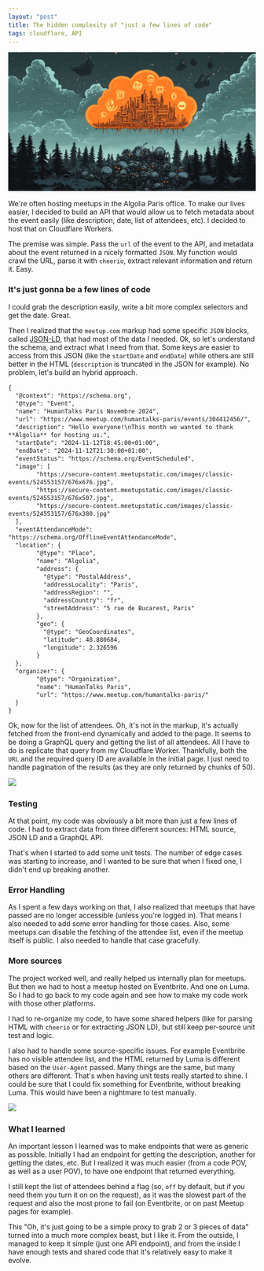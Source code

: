 ```yaml
---
layout: "post"
title: The hidden complexity of "just a few lines of code"
tags: cloudflare, API
---
```


![](app/img/files/2025-01-15-hidden-complexity-just-a-few-lines-of-code/header.png)

We're often hosting meetups in the Algolia Paris office. To make our lives easier, I decided to build an API that would allow us to fetch metadata about the event easily (like description, date, list of attendees, etc). I decided to host that on Cloudflare Workers.

The premise was simple. Pass the `url` of the event to the API, and metadata about the event returned in a nicely formatted `JSON`. My function would crawl the URL, parse it with `cheerio`, extract relevant information and return it. Easy.

### It's just gonna be a few lines of code

I could grab the description easily, write a bit more complex selectors and get the date. Great.

Then I realized that the `meetup.com` markup had some specific `JSON` blocks, called [JSON-LD](https://json-ld.org/), that had most of the data I needed. Ok, so let's understand the schema, and extract what I need from that. Some keys are easier to access from this JSON (like the `startDate` and `endDate`) while others are still better in the HTML (`description` is truncated in the JSON for example). No problem, let's build an hybrid approach.

```
{
  "@context": "https://schema.org",
  "@type": "Event",
  "name": "HumanTalks Paris Novembre 2024",
  "url": "https://www.meetup.com/humantalks-paris/events/304412456/",
  "description": "Hello everyone!\nThis month we wanted to thank **Algolia** for hosting us.",
  "startDate": "2024-11-12T18:45:00+01:00",
  "endDate": "2024-11-12T21:30:00+01:00",
  "eventStatus": "https://schema.org/EventScheduled",
  "image": [
        "https://secure-content.meetupstatic.com/images/classic-events/524553157/676x676.jpg",
        "https://secure-content.meetupstatic.com/images/classic-events/524553157/676x507.jpg",
        "https://secure-content.meetupstatic.com/images/classic-events/524553157/676x380.jpg"
  ],
  "eventAttendanceMode": "https://schema.org/OfflineEventAttendanceMode",
  "location": {
        "@type": "Place",
        "name": "Algolia",
        "address": {
          "@type": "PostalAddress",
          "addressLocality": "Paris",
          "addressRegion": "",
          "addressCountry": "fr",
          "streetAddress": "5 rue de Bucarest, Paris"
        },
        "geo": {
          "@type": "GeoCoordinates",
          "latitude": 48.880684,
          "longitude": 2.326596
        }
  },
  "organizer": {
        "@type": "Organization",
        "name": "HumanTalks Paris",
        "url": "https://www.meetup.com/humantalks-paris/"
  }
}
```

Ok, now for the list of attendees. Oh, it's not in the markup, it's actually fetched from the front-end dynamically and added to the page. It seems to be doing a GraphQL query and getting the list of all attendees. All I have to do is replicate that query from my Cloudflare Worker. Thankfully, both the `URL` and the required query ID are available in the initial page. I just need to handle pagination of the results (as they are only returned by chunks of 50).

![](/img/files/2025-01-15-hidden-complexity-just-a-few-lines-of-code/01-79418f28d6.png)

### Testing

At that point, my code was obviously a bit more than just a few lines of code. I had to extract data from three different sources: HTML source, JSON LD and a GraphQL API.

That's when I started to add some unit tests. The number of edge cases was starting to increase, and I wanted to be sure that when I fixed one, I didn't end up breaking another.

### Error Handling

As I spent a few days working on that, I also realized that meetups that have passed are no longer accessible (unless you're logged in). That means I also needed to add some error handling for those cases. Also, some meetups can disable the fetching of the attendee list, even if the meetup itself is public. I also needed to handle that case gracefully.

### More sources

The project worked well, and really helped us internally plan for meetups. But then we had to host a meetup hosted on Eventbrite. And one on Luma. So I had to go back to my code again and see how to make my code work with those other platforms.

I had to re-organize my code, to have some shared helpers (like for parsing HTML with `cheerio` or for extracting JSON LD), but still keep per-source unit test and logic. 

I also had to handle some source-specific issues. For example Eventbrite has no visible attendee list, and the HTML returned by Luma is different based on the `User-Agent` passed. Many things are the same, but many others are different. That's when having unit tests really started to shine. I could be sure that I could fix something for Eventbrite, without breaking Luma. This would have been a nightmare to test manually.

![](/img/files/2025-01-15-hidden-complexity-just-a-few-lines-of-code/02-844fa93d4a.png)

### What I learned

An important lesson I learned was to make endpoints that were as generic as possible. Initially I had an endpoint for getting the description, another for getting the dates, etc. But I realized it was much easier (from a code POV, as well as a user POV), to have one endpoint that returned everything.

I still kept the list of attendees behind a flag (so, `off` by default, but if you need them you turn it on on the request), as it was the slowest part of the request and also the most prone to fail (on Eventbrite, or on past Meetup pages for example).

This "Oh, it's just going to be a simple proxy to grab 2 or 3 pieces of data" turned into a much more complex beast, but I like it. From the outside, I managed to keep it simple (just one API endpoint), and from the inside I have enough tests and shared code that it's relatively easy to make it evolve.
